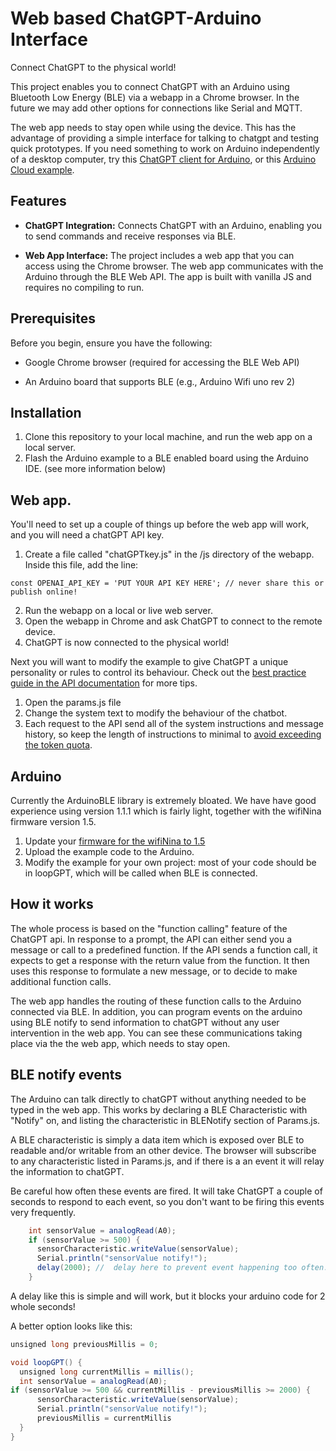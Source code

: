 # Web based ChatGPT-Arduino Interface

Connect ChatGPT to the physical world!

This project enables you to connect ChatGPT with an Arduino using Bluetooth Low Energy (BLE) via a webapp in a Chrome browser. In the future we may add other options for connections like Serial and MQTT.

The web app needs to stay open while using the device. This has the advantage of providing a simple interface for talking to chatgpt and testing quick prototypes. If you need something to work on Arduino independently of a desktop computer, try this [ChatGPT client for Arduino](https://github.com/0015/ChatGPT_Client_For_Arduino), or this [Arduino Cloud example](https://projecthub.arduino.cc/dbeamonte_arduino/chat-with-chatgpt-through-arduino-iot-cloud-6b4ef0).


## Features

- **ChatGPT Integration:** Connects ChatGPT with an Arduino, enabling you to send commands and receive responses via BLE.

- **Web App Interface:** The project includes a web app that you can access using the Chrome browser. The web app communicates with the Arduino through the BLE Web API. The app is built with vanilla JS and requires no compiling to run. 

## Prerequisites

Before you begin, ensure you have the following:

- Google Chrome browser (required for accessing the BLE Web API)

- An Arduino board that supports BLE (e.g., Arduino Wifi uno rev 2)

## Installation

1. Clone this repository to your local machine, and run the web app on a local server. 
2. Flash the Arduino example to a BLE enabled board using the Arduino IDE. (see more information below)

## Web app. 

You'll need to set up a couple of things up before the web app will work, and you will need a chatGPT API key.

1. Create a file called "chatGPTkey.js" in the /js directory of the webapp. Inside this file, add the line: 
```
const OPENAI_API_KEY = 'PUT YOUR API KEY HERE'; // never share this or publish online!
```
2. Run the webapp on a local or live web server.
3. Open the webapp in Chrome and ask ChatGPT to connect to the remote device.
4. ChatGPT is now connected to the physical world! 

Next you will want to modify the example to give ChatGPT a unique personality or rules to control its behaviour. Check out the [best practice guide in the API documentation](https://platform.openai.com/docs/guides/gpt-best-practices/strategy-write-clear-instructions) for more tips. 

1. Open the params.js file
2. Change the system text to modify the behaviour of the chatbot. 
3. Each request to the API send all of the system instructions and message history, so keep the length of instructions to minimal to [avoid exceeding the token quota](https://openai.com/pricing). 

## Arduino

Currently the ArduinoBLE library is extremely bloated. We have have good experience using version 1.1.1 which is fairly light, together with the wifiNina firmware version 1.5. 

1. Update your [firmware for the wifiNina to 1.5](https://support.arduino.cc/hc/en-us/articles/360013896579-Update-the-firmware-for-WiFiNINA-and-WiFi101) 
2. Upload the example code to the Arduino. 
3. Modify the example for your own project: most of your code should be in loopGPT, which will be called when BLE is connected. 


## How it works

The whole process is based on the "function calling" feature of the ChatGPT api. In response to a prompt, the API can either send you a message or call to a predefined function. If the API sends a function call, it expects to get a response with the return value from the function. It then uses this response to formulate a new message, or to decide to make additional function calls. 

The web app handles the routing of these function calls to the Arduino connected via BLE. In addition, you can program events on the arduino using BLE notify to send information to chatGPT without any user intervention in the web app. You can see these communications taking place via the the web app, which needs to stay open. 

## BLE notify events

The Arduino can talk directly to chatGPT without anything needed to be typed in the web app. This works by declaring a BLE Characteristic with "Notify" on, and listing the characteristic in BLENotify section of Params.js. 

A BLE characteristic is simply a data item which is exposed over BLE to readable and/or writable from an other device. The browser will subscribe to any characteristic listed in Params.js, and if there is a an event it will relay the information to chatGPT. 

Be careful how often these events are fired. It will take ChatGPT a couple of seconds to respond to each event, so you don't want to be firing this events very frequently.  

``` csharp 
    int sensorValue = analogRead(A0);
    if (sensorValue >= 500) {
      sensorCharacteristic.writeValue(sensorValue);  
      Serial.println("sensorValue notify!");
      delay(2000); //  delay here to prevent event happening too often.
    } 
```
A delay like this is simple and will work, but it blocks your arduino code for 2 whole seconds!

A better option looks like this:

```csharp
unsigned long previousMillis = 0;  

void loopGPT() {
  unsigned long currentMillis = millis();
  int sensorValue = analogRead(A0);
if (sensorValue >= 500 && currentMillis - previousMillis >= 2000) {
      sensorCharacteristic.writeValue(sensorValue);  
      Serial.println("sensorValue notify!");
      previousMillis = currentMillis
  } 
}
```


